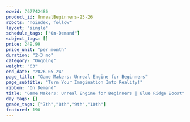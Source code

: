 ```yaml
---
ecwid: 767742486
product_id: UnrealBeginners-25-26
robots: "noindex, follow"
layout: "single"
schedule_tags: ["On-Demand"]
subject_tags: []
price: 249.99
price_unit: "per month"
duration: "2-3 mo"
category: "Ongoing"
weight: "63"
end_date: "2026-05-24"
page_title: "Game Makers: Unreal Engine for Beginners"
page_subtitle: "Turn Your Imagination Into Reality!"
ribbon: "On Demand"
title: "Game Makers: Unreal Engine for Beginners | Blue Ridge Boost"
day_tags: []
grade_tags: ["7th","8th","9th","10th"]
featured: 190
---
```

